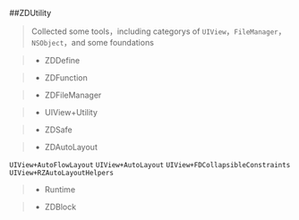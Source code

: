 ##ZDUtility
> Collected some tools，including categorys of `UIView`，`FileManager`，`NSObject`，and some foundations

>* ZDDefine

>* ZDFunction

>* ZDFileManager

>* UIView+Utility

>* ZDSafe

>* ZDAutoLayout

`UIView+AutoFlowLayout`
`UIView+AutoLayout`
`UIView+FDCollapsibleConstraints`
`UIView+RZAutoLayoutHelpers`

>* Runtime

>* ZDBlock

